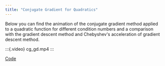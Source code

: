 ```yaml
---
title: "Conjugate Gradient for Quadratics"
---
```


Below you can find the animation of the conjugate gradient method applied to a quadratic function for different condition numbers and a comparison with the gradient descent method and Chebyshev's acceleration of gradient descent method.

:::{.video}
cg_gd.mp4
:::


[Code](cg_gd.py)